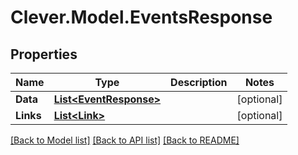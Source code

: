 # Clever.Model.EventsResponse
## Properties

Name | Type | Description | Notes
------------ | ------------- | ------------- | -------------
**Data** | [**List&lt;EventResponse&gt;**](EventResponse.md) |  | [optional] 
**Links** | [**List&lt;Link&gt;**](Link.md) |  | [optional] 

[[Back to Model list]](../README.md#documentation-for-models) [[Back to API list]](../README.md#documentation-for-api-endpoints) [[Back to README]](../README.md)

